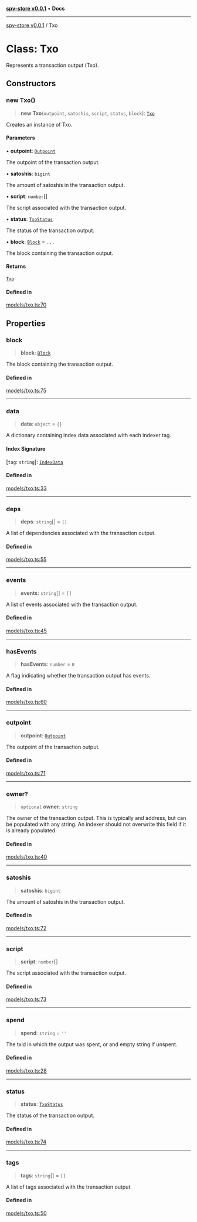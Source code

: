 [**spv-store v0.0.1**](../README.md) • **Docs**

***

[spv-store v0.0.1](../globals.md) / Txo

# Class: Txo

Represents a transaction output (Txo).

## Constructors

### new Txo()

> **new Txo**(`outpoint`, `satoshis`, `script`, `status`, `block`): [`Txo`](Txo.md)

Creates an instance of Txo.

#### Parameters

• **outpoint**: [`Outpoint`](Outpoint.md)

The outpoint of the transaction output.

• **satoshis**: `bigint`

The amount of satoshis in the transaction output.

• **script**: `number`[]

The script associated with the transaction output.

• **status**: [`TxoStatus`](../enumerations/TxoStatus.md)

The status of the transaction output.

• **block**: [`Block`](Block.md) = `...`

The block containing the transaction output.

#### Returns

[`Txo`](Txo.md)

#### Defined in

[models/txo.ts:70](https://github.com/shruggr/ts-casemod-spv/blob/68dc275688b04f6a33c5c6063e9fd70d6c8a63ef/src/models/txo.ts#L70)

## Properties

### block

> **block**: [`Block`](Block.md)

The block containing the transaction output.

#### Defined in

[models/txo.ts:75](https://github.com/shruggr/ts-casemod-spv/blob/68dc275688b04f6a33c5c6063e9fd70d6c8a63ef/src/models/txo.ts#L75)

***

### data

> **data**: `object` = `{}`

A dictionary containing index data associated with each indexer tag.

#### Index Signature

 \[`tag`: `string`\]: [`IndexData`](IndexData.md)

#### Defined in

[models/txo.ts:33](https://github.com/shruggr/ts-casemod-spv/blob/68dc275688b04f6a33c5c6063e9fd70d6c8a63ef/src/models/txo.ts#L33)

***

### deps

> **deps**: `string`[] = `[]`

A list of dependencies associated with the transaction output.

#### Defined in

[models/txo.ts:55](https://github.com/shruggr/ts-casemod-spv/blob/68dc275688b04f6a33c5c6063e9fd70d6c8a63ef/src/models/txo.ts#L55)

***

### events

> **events**: `string`[] = `[]`

A list of events associated with the transaction output.

#### Defined in

[models/txo.ts:45](https://github.com/shruggr/ts-casemod-spv/blob/68dc275688b04f6a33c5c6063e9fd70d6c8a63ef/src/models/txo.ts#L45)

***

### hasEvents

> **hasEvents**: `number` = `0`

A flag indicating whether the transaction output has events.

#### Defined in

[models/txo.ts:60](https://github.com/shruggr/ts-casemod-spv/blob/68dc275688b04f6a33c5c6063e9fd70d6c8a63ef/src/models/txo.ts#L60)

***

### outpoint

> **outpoint**: [`Outpoint`](Outpoint.md)

The outpoint of the transaction output.

#### Defined in

[models/txo.ts:71](https://github.com/shruggr/ts-casemod-spv/blob/68dc275688b04f6a33c5c6063e9fd70d6c8a63ef/src/models/txo.ts#L71)

***

### owner?

> `optional` **owner**: `string`

The owner of the transaction output. 
This is typically and address, but can be populated with any string. 
An indexer should not overwrite this field if it is already populated.

#### Defined in

[models/txo.ts:40](https://github.com/shruggr/ts-casemod-spv/blob/68dc275688b04f6a33c5c6063e9fd70d6c8a63ef/src/models/txo.ts#L40)

***

### satoshis

> **satoshis**: `bigint`

The amount of satoshis in the transaction output.

#### Defined in

[models/txo.ts:72](https://github.com/shruggr/ts-casemod-spv/blob/68dc275688b04f6a33c5c6063e9fd70d6c8a63ef/src/models/txo.ts#L72)

***

### script

> **script**: `number`[]

The script associated with the transaction output.

#### Defined in

[models/txo.ts:73](https://github.com/shruggr/ts-casemod-spv/blob/68dc275688b04f6a33c5c6063e9fd70d6c8a63ef/src/models/txo.ts#L73)

***

### spend

> **spend**: `string` = `''`

The txid in which the output was spent, or and empty string if unspent.

#### Defined in

[models/txo.ts:28](https://github.com/shruggr/ts-casemod-spv/blob/68dc275688b04f6a33c5c6063e9fd70d6c8a63ef/src/models/txo.ts#L28)

***

### status

> **status**: [`TxoStatus`](../enumerations/TxoStatus.md)

The status of the transaction output.

#### Defined in

[models/txo.ts:74](https://github.com/shruggr/ts-casemod-spv/blob/68dc275688b04f6a33c5c6063e9fd70d6c8a63ef/src/models/txo.ts#L74)

***

### tags

> **tags**: `string`[] = `[]`

A list of tags associated with the transaction output.

#### Defined in

[models/txo.ts:50](https://github.com/shruggr/ts-casemod-spv/blob/68dc275688b04f6a33c5c6063e9fd70d6c8a63ef/src/models/txo.ts#L50)
